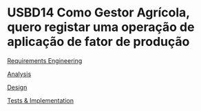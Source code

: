 # USBD14 Como Gestor Agrícola, quero registar uma operação de aplicação de fator de produção
[Requirements Engineering](01.requirements-engineering/Readme.md)

[Analysis](02.analysis/Readme.md)

[Design](03.design/Readme.md)

[Tests & Implementation ](04.tests-and-implementation/Readme.md)
